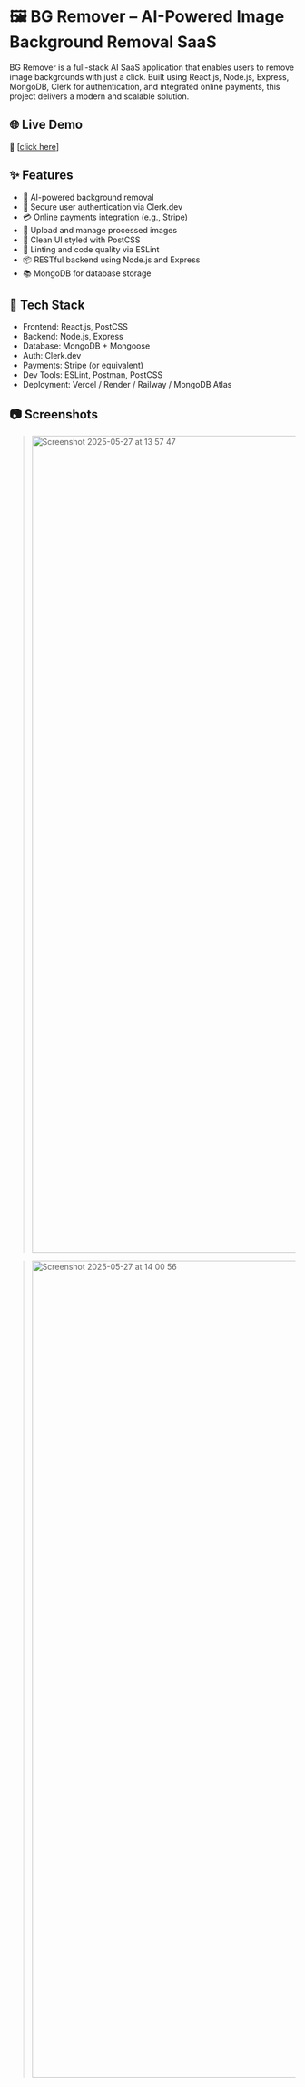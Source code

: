 # 🖼️ BG Remover – AI-Powered Image Background Removal SaaS

BG Remover is a full-stack AI SaaS application that enables users to remove image backgrounds with just a click. Built using React.js, Node.js, Express, MongoDB, Clerk for authentication, and integrated online payments, this project delivers a modern and scalable solution.

## 🌐 Live Demo

🔗 [[click here](https://bg-removal-d9bi.vercel.app)]

## ✨ Features

- 🧠 AI-powered background removal
- 🔐 Secure user authentication via Clerk.dev
- 💳 Online payments integration (e.g., Stripe)
- 📁 Upload and manage processed images
- 🎨 Clean UI styled with PostCSS
- 🧭 Linting and code quality via ESLint
- 📦 RESTful backend using Node.js and Express
- 📚 MongoDB for database storage

## 🧰 Tech Stack

- Frontend: React.js, PostCSS
- Backend: Node.js, Express
- Database: MongoDB + Mongoose
- Auth: Clerk.dev
- Payments: Stripe (or equivalent)
- Dev Tools: ESLint, Postman, PostCSS
- Deployment: Vercel / Render / Railway / MongoDB Atlas

## 📷 Screenshots

> <img width="1440" alt="Screenshot 2025-05-27 at 13 57 47" src="https://github.com/user-attachments/assets/7563fd98-0eab-4e66-86a3-db639254ee07" />

> <img width="1440" alt="Screenshot 2025-05-27 at 14 00 56" src="https://github.com/user-attachments/assets/3ffdf71f-1ab8-4672-9929-42ac42d0083d" />

